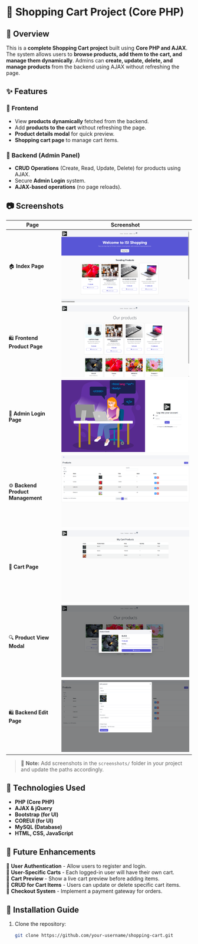 # 🛒 Shopping Cart Project (Core PHP)

## 📖 Overview
This is a **complete Shopping Cart project** built using **Core PHP and AJAX**. The system allows users to **browse products, add them to the cart, and manage them dynamically**. Admins can **create, update, delete, and manage products** from the backend using AJAX without refreshing the page.

## ✨ Features
### 🔹 **Frontend**
- View **products dynamically** fetched from the backend.
- Add **products to the cart** without refreshing the page.
- **Product details modal** for quick preview.
- **Shopping cart page** to manage cart items.

### 🔹 **Backend (Admin Panel)**
- **CRUD Operations** (Create, Read, Update, Delete) for products using AJAX.
- Secure **Admin Login** system.
- **AJAX-based operations** (no page reloads).

## 📷 Screenshots
| Page | Screenshot |
|------|-----------|
| 🏠 **Index Page** | ![Index Page](img/screenshots/index.png) |
| 🛍️ **Frontend Product Page** | ![Frontend Products](img/screenshots/frontend_products.png) |
| 🔐 **Admin Login Page** | ![Admin Login](img/screenshots/admin_login.png) |
| ⚙️ **Backend Product Management** | ![Backend Products](img/screenshots/backend_products.png) |
| 🛒 **Cart Page** | ![Cart Page](img/screenshots/cart.png) |
| 🔍 **Product View Modal** | ![Product Modal](img/screenshots/product_modal.png) |
| 🛍️ **Backend Edit Page** | ![Backend Products Edit](img/screenshots/product_edit_modal.png) |

> 📌 **Note:** Add screenshots in the `screenshots/` folder in your project and update the paths accordingly.

## 🔧 Technologies Used
- **PHP (Core PHP)**
- **AJAX & jQuery**
- **Bootstrap (for UI)**
- **COREUI (for UI)**
- **MySQL (Database)**
- **HTML, CSS, JavaScript**

## 🚀 Future Enhancements
🔹 **User Authentication** - Allow users to register and login.  
🔹 **User-Specific Carts** - Each logged-in user will have their own cart.  
🔹 **Cart Preview** - Show a live cart preview before adding items.  
🔹 **CRUD for Cart Items** - Users can update or delete specific cart items.  
🔹 **Checkout System** - Implement a payment gateway for orders.  

## 📜 Installation Guide
1. Clone the repository:  
   ```bash
   git clone https://github.com/your-username/shopping-cart.git
